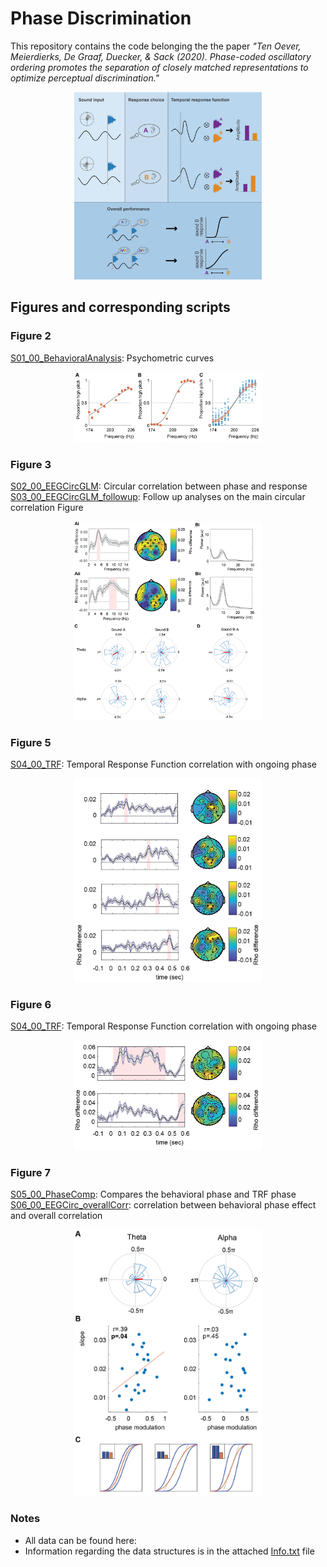 # Phase Discrimination

This repository contains the code belonging the the paper _"Ten Oever, Meierdierks, De Graaf, Duecker, & Sack (2020). Phase-coded oscillatory ordering promotes the separation of closely matched representations to optimize perceptual discrimination."_<br/>

<p align="center">
  <img src="https://github.com/sannetenoever/2020_phase_discrimination/blob/master/Figures/GraphAb-01.png" alt="Graphical Abstract" width="300"/>
</p>

## Figures and corresponding scripts
### Figure 2
[S01_00_BehavioralAnalysis](./S01_00_BehavioralAnalysis.m): Psychometric curves<br/>

<p align="center">
  <img src="https://github.com/sannetenoever/2020_phase_discrimination/blob/master/Figures/Fig2_Beh-01.png" alt="Figure 2" width="300"/>
</p>

### Figure 3
[S02_00_EEGCircGLM](S02_00_EEGCircGLM.m): Circular correlation between phase and response<br/>
[S03_00_EEGCircGLM_followup](S03_00_EEGCircGLM_followup.m): Follow up analyses on the main circular correlation Figure<br/>

<p align="center">
  <img src="https://github.com/sannetenoever/2020_phase_discrimination/blob/master/Figures/Fig3_CirCorr-01.png"   alt="Figure 3" width="300"/>
</p>

### Figure 5
[S04_00_TRF](./S04_00_TRF.m): Temporal Response Function correlation with ongoing phase<br/>

<p align="center">
  <img src="https://github.com/sannetenoever/2020_phase_discrimination/blob/master/Figures/Fig5_ThetaTRF-01.png"   alt="Figure 5" width="300"/>
</p>

### Figure 6
[S04_00_TRF](./S04_00_TRF.m): Temporal Response Function correlation with ongoing phase<br/>

<p align="center">
  <img src="https://github.com/sannetenoever/2020_phase_discrimination/blob/master/Figures/Fig6_AlphaTRF-01.png"   alt="Figure 6" width="300"/>
</p>

### Figure 7
[S05_00_PhaseComp](./S05_00_PhaseComp.m): Compares the behavioral phase and TRF phase<br/>
[S06_00_EEGCirc_overallCorr](./S06_00_EEGCirc_overallCorr): correlation between behavioral phase effect and overall correlation<br/>

<p align="center">
  <img src="https://github.com/sannetenoever/2020_phase_discrimination/blob/master/Figures/Fig7_OverCor-01.png"   alt="Figure 7" width="300"/>
</p>

### Notes
- All data can be found here: <LINK>
- Information regarding the data structures is in the attached [Info.txt](./Info.txt) file
